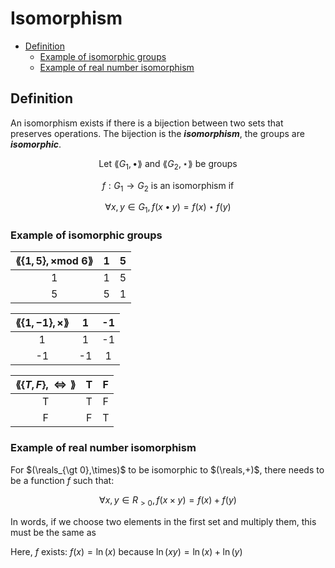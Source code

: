 # Isomorphism <!-- omit in toc -->

- [Definition](#definition)
  - [Example of isomorphic groups](#example-of-isomorphic-groups)
  - [Example of real number isomorphism](#example-of-real-number-isomorphism)

## Definition

An isomorphism exists if there is a bijection between two sets that preserves operations. The bijection is the **_isomorphism_**, the groups are **_isomorphic_**.

$$
\text{Let }\lang G_1,\bullet \rang
\text{ and } \lang G_2,\star \rang \text{
  be groups }
$$

$$
f : G_1 \rightarrow G_2 \text{ is an isomorphism if }
$$

$$
\forall x,y \in G_1, f(x\bullet y)=f(x) \star f(y)
$$

### Example of isomorphic groups

| $\lang\{1,5\},\times\text{mod }6\rang$ |  1  |  5  |
| :------------------------------------: | :-: | :-: |
|                   1                    |  1  |  5  |
|                   5                    |  5  |  1  |

| $\lang\{1,-1\},\times\rang$ |  1  | -1  |
| :-------------------------: | :-: | :-: |
|              1              |  1  | -1  |
|             -1              | -1  |  1  |

| $\lang\{T,F\},\iff\rang$ |  T  |  F  |
| :----------------------: | :-: | :-: |
|            T             |  T  |  F  |
|            F             |  F  |  T  |

### Example of real number isomorphism

For $(\reals_{\gt 0},\times)$ to be isomorphic to $(\reals,+)$, there needs to be a function $f$ such that:

$$
\forall x,y \in R_{\gt 0}, f(x \times y) = f(x) + f(y)
$$

In words, if we choose two elements in the first set and multiply them, this must be the same as

Here, $f$ exists: $f(x)=\ln(x)$ because $\ln(xy)=\ln(x) + \ln(y)$
